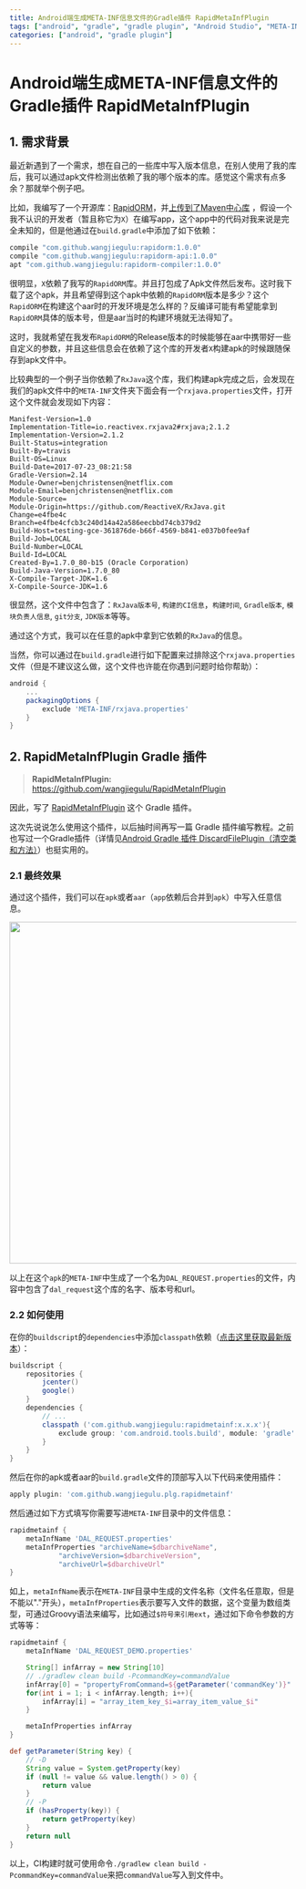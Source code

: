 ```yaml
---
title: Android端生成META-INF信息文件的Gradle插件 RapidMetaInfPlugin
tags: ["android", "gradle", "gradle plugin", "Android Studio", "META-INF"]
categories: ["android", "gradle plugin"]
---
```


# Android端生成META-INF信息文件的Gradle插件 RapidMetaInfPlugin

## 1. 需求背景

最近新遇到了一个需求，想在自己的一些库中写入版本信息，在别人使用了我的库后，我可以通过apk文件检测出依赖了我的哪个版本的库。感觉这个需求有点多余？那就举个例子吧。

比如，我编写了一个开源库：[RapidORM](https://github.com/wangjiegulu/RapidORM)，并[上传到了Maven中心库](http://blog.wangjiegulu.com/2015/04/02/Android-%E4%BD%BF%E7%94%A8Gradle%E6%8F%90%E4%BA%A4%E8%87%AA%E5%B7%B1%E5%BC%80%E6%BA%90Android%E5%BA%93%E5%88%B0Maven%E4%B8%AD%E5%BF%83%E5%BA%93/) ，假设一个我不认识的开发者（暂且称它为`X`）在编写app，这个app中的代码对我来说是完全未知的，但是他通过在`build.gradle`中添加了如下依赖：

```groovy
compile "com.github.wangjiegulu:rapidorm:1.0.0"
compile "com.github.wangjiegulu:rapidorm-api:1.0.0"
apt "com.github.wangjiegulu:rapidorm-compiler:1.0.0"
```

很明显，`X`依赖了我写的`RapidORM`库。并且打包成了Apk文件然后发布。这时我下载了这个apk，并且希望得到这个apk中依赖的`RapidORM`版本是多少？这个`RapidORM`在构建这个aar时的开发环境是怎么样的？反编译可能有希望能拿到`RapidORM`具体的版本号，但是aar当时的构建环境就无法得知了。

这时，我就希望在我发布`RapidORM`的Release版本的时候能够在aar中携带好一些自定义的参数，并且这些信息会在依赖了这个库的开发者`X`构建apk的时候跟随保存到apk文件中。

比较典型的一个例子当你依赖了`RxJava`这个库，我们构建apk完成之后，会发现在我们的apk文件中的`META-INF`文件夹下面会有一个`rxjava.properties`文件，打开这个文件就会发现如下内容：

```
Manifest-Version=1.0
Implementation-Title=io.reactivex.rxjava2#rxjava;2.1.2
Implementation-Version=2.1.2
Built-Status=integration
Built-By=travis
Built-OS=Linux
Build-Date=2017-07-23_08:21:58
Gradle-Version=2.14
Module-Owner=benjchristensen@netflix.com
Module-Email=benjchristensen@netflix.com
Module-Source=
Module-Origin=https://github.com/ReactiveX/RxJava.git
Change=e4fbe4c
Branch=e4fbe4cfcb3c240d14a42a586eecbbd74cb379d2
Build-Host=testing-gce-361876de-b66f-4569-b841-e037b0fee9af
Build-Job=LOCAL
Build-Number=LOCAL
Build-Id=LOCAL
Created-By=1.7.0_80-b15 (Oracle Corporation)
Build-Java-Version=1.7.0_80
X-Compile-Target-JDK=1.6
X-Compile-Source-JDK=1.6
```

很显然，这个文件中包含了：`RxJava版本号`, `构建的CI信息`，`构建时间`, `Gradle版本`, `模块负责人信息`, `git分支`, `JDK版本`等等。

通过这个方式，我可以在任意的apk中拿到它依赖的`RxJava`的信息。

当然，你可以通过在`build.gradle`进行如下配置来过排除这个`rxjava.properties`文件（但是不建议这么做，这个文件也许能在你遇到问题时给你帮助）：

```groovy
android {
    ...
    packagingOptions {
        exclude 'META-INF/rxjava.properties'
    }
}
```

## 2. RapidMetaInfPlugin Gradle 插件

> **RapidMetaInfPlugin:** <https://github.com/wangjiegulu/RapidMetaInfPlugin>

因此，写了 [RapidMetaInfPlugin](https://github.com/wangjiegulu/RapidMetaInfPlugin) 这个 Gradle 插件。

这次先说说怎么使用这个插件，以后抽时间再写一篇 Gradle 插件编写教程。之前也写过一个Gradle插件（详情见[Android Gradle 插件 DiscardFilePlugin（清空类和方法）](http://blog.wangjiegulu.com/2017/04/19/Android-Gradle-%E6%8F%92%E4%BB%B6-DiscardFilePlugin%EF%BC%88class%E6%B3%A8%E5%85%A5-%E6%B8%85%E7%A9%BA%E7%B1%BB%E5%92%8C%E6%96%B9%E6%B3%95%EF%BC%89/)）也挺实用的。

### 2.1 最终效果

通过这个插件，我们可以在`apk`或者`aar`（`app`依赖后合并到`apk`）中写入任意信息。

<img src="https://github.com/wangjiegulu/RapidMetaInfPlugin/raw/master/images/apk_meta_inf.png" width=600px />

以上在这个`apk`的`META-INF`中生成了一个名为`DAL_REQUEST.properties`的文件，内容中包含了`dal_request`这个库的名字、版本号和url。

### 2.2 如何使用

在你的`buildscript`的`dependencies`中添加`classpath`依赖（[点击这里获取最新版本](http://search.maven.org/#search%7Cga%7C1%7CRapidMetaInf)）：

```groovy
buildscript {
    repositories {
        jcenter()
        google()
    }
    dependencies {
        // ...
        classpath ('com.github.wangjiegulu:rapidmetainf:x.x.x'){
            exclude group: 'com.android.tools.build', module: 'gradle'
        }
    }
}
```

然后在你的apk或者aar的`build.gradle`文件的顶部写入以下代码来使用插件：

```groovy
apply plugin: 'com.github.wangjiegulu.plg.rapidmetainf'
```

然后通过如下方式填写你需要写进`META-INF`目录中的文件信息：

```groovy
rapidmetainf {
    metaInfName 'DAL_REQUEST.properties'
    metaInfProperties "archiveName=$dbarchiveName",
            "archiveVersion=$dbarchiveVersion",
            "archiveUrl=$dbarchiveUrl"
}
```

如上，`metaInfName`表示在`META-INF`目录中生成的文件名称（文件名任意取，但是不能以"."开头），`metaInfProperties`表示要写入文件的数据，这个变量为数组类型，可通过Groovy语法来编写，比如通过`$符号来引用ext`，通过如下命令参数的方式等等：

```groovy
rapidmetainf {
    metaInfName 'DAL_REQUEST_DEMO.properties'

    String[] infArray = new String[10]
    // ./gradlew clean build -PcommandKey=commandValue
    infArray[0] = "propertyFromCommand=${getParameter('commandKey')}"
    for(int i = 1; i < infArray.length; i++){
        infArray[i] = "array_item_key_$i=array_item_value_$i"
    }

    metaInfProperties infArray
}

def getParameter(String key) {
    // -D
    String value = System.getProperty(key)
    if (null != value && value.length() > 0) {
        return value
    }
    // -P
    if (hasProperty(key)) {
        return getProperty(key)
    }
    return null
}
```

以上，CI构建时就可使用命令`./gradlew clean build -PcommandKey=commandValue`来把`commandValue`写入到文件中。


